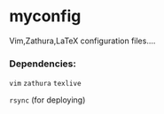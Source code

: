 # myconfig
Vim,Zathura,LaTeX configuration files....

### Dependencies:
`vim`
`zathura`
`texlive`

`rsync` (for deploying)
